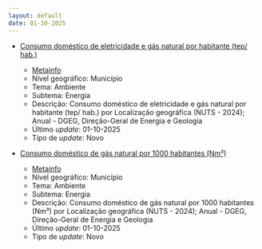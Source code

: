 ```yaml
---
layout: default
date: 01-10-2025
---
```

* [Consumo doméstico de eletricidade e gás natural por habitante (tep/ hab.)](https://www.ine.pt/xportal/xmain?xpid=INE&xpgid=ine_indicadores&indOcorrCod=0014565&contexto=bd&selTab=tab2)
  * [Metainfo](https://www.ine.pt/bddXplorer/htdocs/minfo.jsp?var_cd=0014565&lingua=PT)
  * Nível geográfico: Município
  * Tema: Ambiente
  * Subtema: Energia
  * Descrição: Consumo doméstico de eletricidade e gás natural por habitante (tep/ hab.) por Localização geográfica (NUTS - 2024); Anual - DGEG, Direção-Geral de Energia e Geologia
  * Último _update_: 01-10-2025
  * Tipo de _update_: Novo

* [Consumo doméstico de gás natural por 1000 habitantes (Nm³)](https://www.ine.pt/xportal/xmain?xpid=INE&xpgid=ine_indicadores&indOcorrCod=0014566&contexto=bd&selTab=tab2)
  * [Metainfo](https://www.ine.pt/bddXplorer/htdocs/minfo.jsp?var_cd=0014566&lingua=PT)
  * Nível geográfico: Município
  * Tema: Ambiente
  * Subtema: Energia
  * Descrição: Consumo doméstico de gás natural por 1000 habitantes (Nm³) por Localização geográfica (NUTS - 2024); Anual - DGEG, Direção-Geral de Energia e Geologia
  * Último _update_: 01-10-2025
  * Tipo de _update_: Novo

